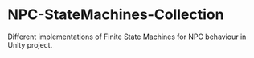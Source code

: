 # NPC-StateMachines-Collection
Different implementations of Finite State Machines for NPC behaviour in Unity project.
